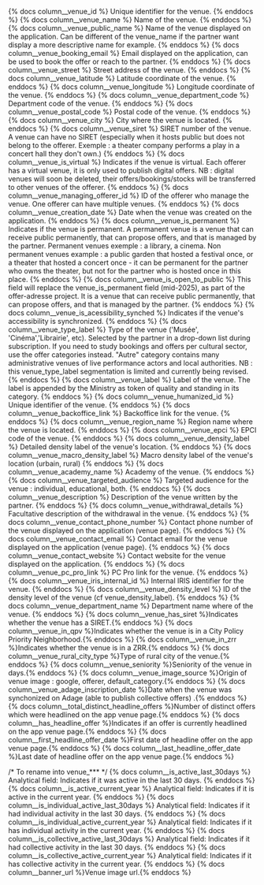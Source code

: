 {% docs column__venue_id %} Unique identifier for the venue. {% enddocs %}
{% docs column__venue_name %} Name of the venue. {% enddocs %}
{% docs column__venue_public_name %} Name of the venue displayed on the application. Can be different of the venue_name if the partner want display a more descriptive name for example. {% enddocs %}
{% docs column__venue_booking_email %} Email displayed on the application, can be used to book the offer or reach to the partner. {% enddocs %}
{% docs column__venue_street %} Street address of the venue. {% enddocs %}
{% docs column__venue_latitude %} Latitude coordinate of the venue. {% enddocs %}
{% docs column__venue_longitude %} Longitude coordinate of the venue. {% enddocs %}
{% docs column__venue_department_code %} Department code of the venue. {% enddocs %}
{% docs column__venue_postal_code %} Postal code of the venue. {% enddocs %}
{% docs column__venue_city %} City where the venue is located. {% enddocs %}
{% docs column__venue_siret %} SIRET number of the venue. A venue can have no SIRET (especially when it hosts public but does not belong to the offerer. Exemple : a theater company performs a play in a concert hall they don't own.) {% enddocs %}
{% docs column__venue_is_virtual %} Indicates if the venue is virtual. Each offerer has a virtual venue, it is only used to publish digital offers. NB : digital venues will soon be deleted, their offers/bookings/stocks will be transferred to other venues of the offerer. {% enddocs %}
{% docs column__venue_managing_offerer_id %} ID of the offerer who manage the venue. One offerer can have multiple venues. {% enddocs %}
{% docs column__venue_creation_date %} Date when the venue was created on the application. {% enddocs %}
{% docs column__venue_is_permanent %} Indicates if the venue is permanent. A permanent venue is a venue that can receive public permanently, that can propose offers, and that is managed by the partner. Permanent venues exemple : a library, a cinema. Non permanent venues example : a public garden that hosted a festival once, or a theater that hosted a concert once - it can be permanent for the partner who owns the theater, but not for the partner who is hosted once in this place. {% enddocs %}
{% docs column__venue_is_open_to_public %} This field will replace the venue_is_permanent field (mid-2025), as part of the offer-adresse project. It is a venue that can receive public permanently, that can propose offers, and that is managed by the partner. {% enddocs %}
{% docs column__venue_is_acessibility_synched %} Indicates if the venue's accessibility is synchronized. {% enddocs %}
{% docs column__venue_type_label %} Type of the venue ('Musée', 'Cinéma','Librairie', etc). Selected by the partner in a drop-down list during subscription. If you need to study bookings and offers per cultural sector, use the offer categories instead. "Autre" category contains many administrative venues of live performance actors and local authorities. NB : this venue_type_label segmentation is limited and currently being revised.  {% enddocs %}
{% docs column__venue_label %} Label of the venue. The label is appended by the Ministry as token of quality and standing in its category. {% enddocs %}
{% docs column__venue_humanized_id %} Unique identifier of the venue. {% enddocs %}
{% docs column__venue_backoffice_link %} Backoffice link for the venue. {% enddocs %}
{% docs column__venue_region_name %} Region name where the venue is located. {% enddocs %}
{% docs column__venue_epci %} EPCI code of the venue. {% enddocs %}
{% docs column__venue_density_label %} Detailed density label of the venue's location. {% enddocs %}
{% docs column__venue_macro_density_label %} Macro density label of the venue's location (urbain, rural) {% enddocs %}
{% docs column__venue_academy_name %} Academy of the venue. {% enddocs %}
{% docs column__venue_targeted_audience %} Targeted audience for the venue : individual, educational, both.  {% enddocs %}
{% docs column__venue_description %} Description of the venue written by the partner. {% enddocs %}
{% docs column__venue_withdrawal_details %} Facultative description of the withdrawal in the venue. {% enddocs %}
{% docs column__venue_contact_phone_number %} Contact phone number of the venue displayed on the application (venue page). {% enddocs %}
{% docs column__venue_contact_email %} Contact email for the venue displayed on the application (venue page). {% enddocs %}
{% docs column__venue_contact_website %} Contact website for the venue displayed on the application. {% enddocs %}
{% docs column__venue_pc_pro_link %} PC Pro link for the venue. {% enddocs %}
{% docs column__venue_iris_internal_id %} Internal IRIS identifier for the venue. {% enddocs %}
{% docs column__venue_density_level %} ID of the density level of the venue (cf venue_density_label). {% enddocs %}
{% docs column__venue_department_name %} Department name where of the venue. {% enddocs %}
{% docs column__venue_has_siret %}Indicates whether the venue has a SIRET.{% enddocs %}
{% docs column__venue_in_qpv %}Indicates whether the venue is in a City Policy Priority Neighborhood.{% enddocs %}
{% docs column__venue_in_zrr %}Indicates whether the venue is in a ZRR.{% enddocs %}
{% docs column__venue_rural_city_type %}Type of rural city of the venue.{% enddocs %}
{% docs column__venue_seniority %}Seniority of the venue in days.{% enddocs %}
{% docs column__venue_image_source %}Origin of venue image : google, offerer, default_category.{% enddocs %}
{% docs column__venue_adage_inscription_date %}Date when the venue was synchonized on Adage (able to publish collective offers) .{% enddocs %}
{% docs column__total_distinct_headline_offers %}Number of distinct offers which were headlined on the app venue page.{% enddocs %}
{% docs column__has_headline_offer %}Indicates if an offer is currently headlined on the app venue page.{% enddocs %}
{% docs column__first_headline_offer_date %}First date of headline offer on the app venue page.{% enddocs %}
{% docs column__last_headline_offer_date %}Last date of headline offer on the app venue page.{% enddocs %}

/* To rename into venue_*** */
{% docs column__is_active_last_30days %} Analytical field: Indicates if it was active in the last 30 days. {% enddocs %}
{% docs column__is_active_current_year %} Analytical field: Indicates if it is active in the current year. {% enddocs %}
{% docs column__is_individual_active_last_30days %} Analytical field: Indicates if it had individual activity in the last 30 days. {% enddocs %}
{% docs column__is_individual_active_current_year %} Analytical field: Indicates if it has individual activity in the current year. {% enddocs %}
{% docs column__is_collective_active_last_30days %} Analytical field: Indicates if it had collective activity in the last 30 days. {% enddocs %}
{% docs column__is_collective_active_current_year %} Analytical field: Indicates if it has collective activity in the current year. {% enddocs %}
{% docs column__banner_url %}Venue image url.{% enddocs %}

